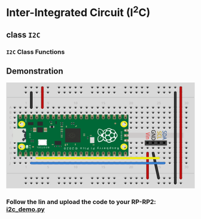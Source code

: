 # Inter-Integrated Circuit (I<sup>2</sup>C)

## class `I2C`

### `I2C` Class Functions

## Demonstration

![i2c_wiring](../../img/i2c_demo_bb.png)

### Follow the lin and upload the code to your RP-RP2: [i2c_demo.py](../i2c/i2c_demo.py)